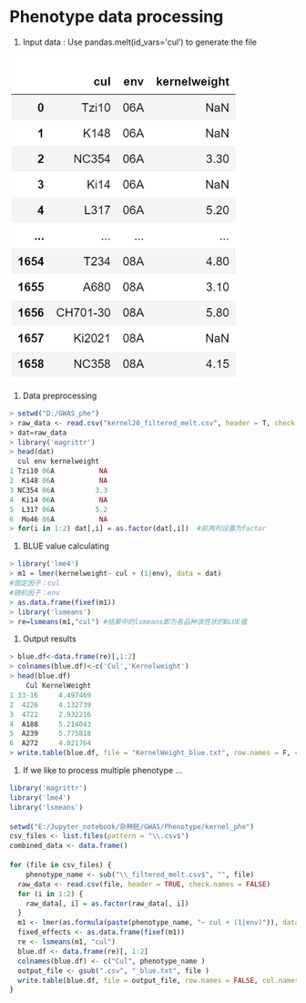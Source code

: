 # Phenotype data processing

1. Input data : Use pandas.melt(id_vars='cul’) to generate the file

![Untitled](Phenotype%20data%20processing%20e0cdd574d8f94cb6a82c408e20590714/Untitled.png)

1. Data preprocessing

```r
> setwd("D:/GWAS_phe")
> raw_data <- read.csv("kernel20_filtered_melt.csv", header = T, check.names = F)
> dat=raw_data
> library('magrittr')
> head(dat)
  cul env kernelweight
1 Tzi10 06A           NA
2  K148 06A           NA
3 NC354 06A          3.3
4  Ki14 06A           NA
5  L317 06A          5.2
6  Mo46 06A           NA
> for(i in 1:2) dat[,i] = as.factor(dat[,i])  #前两列设置为factor
```

1. BLUE value calculating

```r
> library('lme4')
> m1 = lmer(kernelweight~ cul + (1|env), data = dat)
#固定因子：cul
#随机因子：env 
> as.data.frame(fixef(m1))
> library('lsmeans')
> re=lsmeans(m1,"cul") #结果中的lsmeans即为各品种该性状的BLUE值
```

1. Output results

```r
> blue.df<-data.frame(re)[,1:2]
> colnames(blue.df)<-c('Cul','Kernelweight')
> head(blue.df)
	Cul KernelWeight
1 33-16     4.497469
2  4226     4.132739
3  4722     2.932216
4  A188     5.214043
5  A239     5.775818
6  A272     4.021764
> write.table(blue.df, file = "KernelWeight_blue.txt", row.names = F, col.names = T, quote = F, sep = "\t")
```

1. If we like to process multiple phenotype …

```r
library('magrittr')
library('lme4')
library('lsmeans')

setwd("E:/Jupyter_notebook/杂种胚/GWAS/Phenotype/kernel_phe")
csv_files <- list.files(pattern = "\\.csv$")
combined_data <- data.frame()

for (file in csv_files) {
	phenotype_name <- sub("\\_filtered_melt.csv$", "", file)
  raw_data <- read.csv(file, header = TRUE, check.names = FALSE)
  for (i in 1:2) {
    raw_data[, i] = as.factor(raw_data[, i])
  }
  m1 <- lmer(as.formula(paste(phenotype_name, "~ cul + (1|env)")), data = raw_data)
  fixed_effects <- as.data.frame(fixef(m1))
  re <- lsmeans(m1, "cul")
  blue.df <- data.frame(re)[, 1:2]
  colnames(blue.df) <- c("Cul", phenotype_name )
  output_file <- gsub(".csv", "_blue.txt", file )
  write.table(blue.df, file = output_file, row.names = FALSE, col.names = TRUE, quote = FALSE, sep = "\t")
}

```